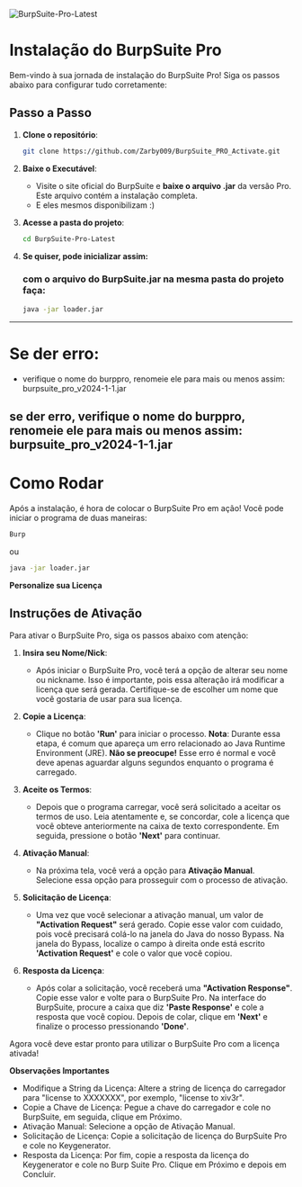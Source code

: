 ![BurpSuite-Pro-Latest](https://github.com/TariqullslamHridoy/BurpSuite-Pro-Latest/assets/110732307/5489fb56-4054-44ee-93b9-f44a9b4fd283)

# Instalação do BurpSuite Pro

Bem-vindo à sua jornada de instalação do BurpSuite Pro! Siga os passos abaixo para configurar tudo corretamente:

## Passo a Passo

1. **Clone o repositório**:
    ```bash
    git clone https://github.com/Zarby009/BurpSuite_PRO_Activate.git
    ```

2. **Baixe o Executável**:
    - Visite o site oficial do BurpSuite e **baixe o arquivo .jar** da versão Pro. Este arquivo contém a instalação completa.
    - E eles mesmos disponibilizam :)
3. **Acesse a pasta do projeto**:
    ```bash
    cd BurpSuite-Pro-Latest
4. **Se quiser, pode inicializar assim:**
   ### com o arquivo do BurpSuite.jar na mesma pasta do projeto faça:
   ```bash
   java -jar loader.jar 
    ```

---
# Se der erro: 
   - verifique o nome do burppro, renomeie ele para mais ou menos assim: burpsuite_pro_v2024-1-1.jar

se der erro, verifique o nome do burppro, renomeie ele para mais ou menos assim: burpsuite_pro_v2024-1-1.jar
---

# Como Rodar

Após a instalação, é hora de colocar o BurpSuite Pro em ação! Você pode iniciar o programa de duas maneiras:

```bash
Burp
```

ou

```bash
java -jar loader.jar
```
**Personalize sua Licença**
## Instruções de Ativação

Para ativar o BurpSuite Pro, siga os passos abaixo com atenção:

1. **Insira seu Nome/Nick**: 
   - Após iniciar o BurpSuite Pro, você terá a opção de alterar seu nome ou nickname. Isso é importante, pois essa alteração irá modificar a licença que será gerada. Certifique-se de escolher um nome que você gostaria de usar para sua licença.

2. **Copie a Licença**: 
   - Clique no botão **'Run'** para iniciar o processo. **Nota**: Durante essa etapa, é comum que apareça um erro relacionado ao Java Runtime Environment (JRE). **Não se preocupe!** Esse erro é normal e você deve apenas aguardar alguns segundos enquanto o programa é carregado.

3. **Aceite os Termos**: 
   - Depois que o programa carregar, você será solicitado a aceitar os termos de uso. Leia atentamente e, se concordar, cole a licença que você obteve anteriormente na caixa de texto correspondente. Em seguida, pressione o botão **'Next'** para continuar.

4. **Ativação Manual**: 
   - Na próxima tela, você verá a opção para **Ativação Manual**. Selecione essa opção para prosseguir com o processo de ativação.

5. **Solicitação de Licença**: 
   - Uma vez que você selecionar a ativação manual, um valor de **"Activation Request"** será gerado. Copie esse valor com cuidado, pois você precisará colá-lo na janela do Java do nosso Bypass. Na janela do Bypass, localize o campo à direita onde está escrito **'Activation Request'** e cole o valor que você copiou.

6. **Resposta da Licença**: 
   - Após colar a solicitação, você receberá uma **"Activation Response"**. Copie esse valor e volte para o BurpSuite Pro. Na interface do BurpSuite, procure a caixa que diz **'Paste Response'** e cole a resposta que você copiou. Depois de colar, clique em **'Next'** e finalize o processo pressionando **'Done'**.

Agora você deve estar pronto para utilizar o BurpSuite Pro com a licença ativada!



**Observações Importantes**
* Modifique a String da Licença: Altere a string de licença do carregador para "license to XXXXXXX", por exemplo, "license to xiv3r".
* Copie a Chave de Licença: Pegue a chave do carregador e cole no BurpSuite, em seguida, clique em Próximo.
* Ativação Manual: Selecione a opção de Ativação Manual.
* Solicitação de Licença: Copie a solicitação de licença do BurpSuite Pro e cole no Keygenerator.
* Resposta da Licença: Por fim, copie a resposta da licença do Keygenerator e cole no Burp Suite Pro. Clique em Próximo e depois em Concluir.








